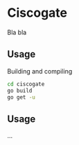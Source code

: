 # Ciscogate

Bla bla 

## Usage

Building and compiling

```bash
cd ciscogate
go build
go get -u
```

## Usage

...

